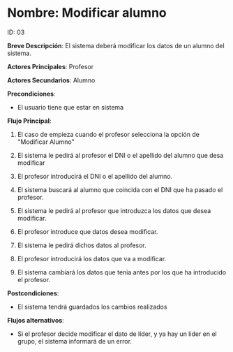 # Nombre: Modificar alumno

ID: 03

**Breve Descripción**: El sistema deberá modificar los datos de un alumno del sistema.

**Actores Principales**: Profesor

**Actores Secundarios**: Alumno

**Precondiciones**:

   * El usuario tiene que estar en sistema

**Flujo Principal**:

   1. El caso de empieza cuando el profesor selecciona la opción de "Modificar Alumno"

   2. El sistema le pedirá al profesor el DNI o el apellido del alumno que desa modificar

   3. El profesor introducirá el DNI o el apellido del alumno.

   4. El sistema buscará al alumno que coincida con el DNI que ha pasado el profesor.

   5. El sistema le pedirá al profesor que introduzca los datos que desea modificar.

   6. El profesor introduce que datos desea modificar.

   7. El sistema le pedirá dichos datos al profesor.

   8. El profesor introducirá los datos que va a modificar.

   9. El sistema cambiará los datos que tenia antes por los que ha introducido el profesor.

**Postcondiciones**:

   * El sistema tendrá guardados los cambios realizados

**Flujos alternativos**:

   * Si el profesor decide modificar el dato de líder, y ya hay un lider en el grupo, el sistema informará de un error.



